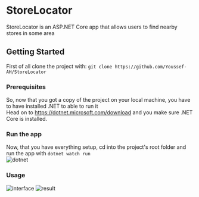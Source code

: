 # StoreLocator
StoreLocator is an ASP.NET Core app that allows users to find nearby stores in some area

## Getting Started
First of all clone the project with: ```git clone https://github.com/Youssef-AH/StoreLocator```

### Prerequisites
So, now that you got a copy of the project on your local machine, you have to have installed .NET to able to run it<br>
Head on to https://dotnet.microsoft.com/download and you make sure .NET Core is installed.

### Run the app
Now, that you have everything setup, cd into the project's root folder and run the app with ```dotnet watch run```<br>
![dotnet](https://user-images.githubusercontent.com/38830864/87247810-fa5ac500-c44d-11ea-97f5-8b613498a0b9.png)

### Usage
![interface](https://user-images.githubusercontent.com/38830864/87247876-502f6d00-c44e-11ea-9207-74ace1007149.png)
![result](https://user-images.githubusercontent.com/38830864/87247877-51f93080-c44e-11ea-8d0a-3c32ca45e801.png)
